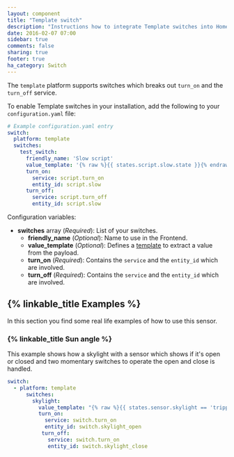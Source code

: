 ```yaml
---
layout: component
title: "Template switch"
description: "Instructions how to integrate Template switches into Home Assistant."
date: 2016-02-07 07:00
sidebar: true
comments: false
sharing: true
footer: true
ha_category: Switch
---
```


The `template` platform supports switches which breaks out `turn_on` and the `turn_off` service.

To enable Template switches in your installation, add the following to your `configuration.yaml` file:

```yaml
# Example configuration.yaml entry
switch:
  platform: template
  switches:
    test_switch:
      friendly_name: 'Slow script'
      value_template: '{% raw %}{{ states.script.slow.state }}{% endraw %}'
      turn_on:
        service: script.turn_on
        entity_id: script.slow
      turn_off:
        service: script.turn_off
        entity_id: script.slow
```

Configuration variables:

- **switches** array (*Required*): List of your switches.
  - **friendly_name** (*Optional*): Name to use in the Frontend.
  - **value_template** (*Optional*): Defines a [template](/getting-started/templating/) to extract a value from the payload.
  - **turn_on** (*Required*): Contains the `service` and the `entity_id` which are involved.
  - **turn_off** (*Required*):  Contains the `service` and the `entity_id` which are involved.

## {% linkable_title Examples %}

In this section you find some real life examples of how to use this sensor.

### {% linkable_title Sun angle %}

This example shows how a skylight with a sensor which shows if it's open or closed and two momentary switches to operate the open and close is handled.

```yaml
switch:
  - platform: template
      switches:
        skylight:
          value_template: "{% raw %}{{ states.sensor.skylight == 'tripped' }}{% endraw %}"
          turn_on:
            service: switch.turn_on
            entity_id: switch.skylight_open
           turn_off:
             service: switch.turn_on
             entity_id: switch.skylight_close
```

